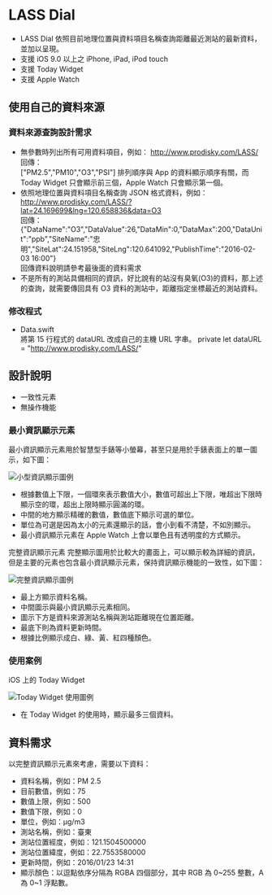 # LASS Dial
- LASS Dial 依照目前地理位置與資料項目名稱查詢距離最近測站的最新資料，並加以呈現。
- 支援 iOS 9.0 以上之 iPhone, iPad, iPod touch
- 支援 Today Widget
- 支援 Apple Watch

## 使用自己的資料來源

### 資料來源查詢設計需求
- 無參數時列出所有可用資料項目，例如：
http://www.prodisky.com/LASS/  
回傳：  
["PM2.5","PM10","O3","PSI"]
排列順序與 App 的資料顯示順序有關，而 Today Widget 只會顯示前三個，Apple Watch 只會顯示第一個。
- 依照地理位置與資料項目名稱查詢 JSON 格式資料，例如：
http://www.prodisky.com/LASS/?lat=24.169699&lng=120.658836&data=O3  
回傳：
{"DataName":"O3","DataValue":26,"DataMin":0,"DataMax":200,"DataUnit":"ppb","SiteName":"忠明","SiteLat":24.151958,"SiteLng":120.641092,"PublishTime":"2016-02-03 16:00"}  
回傳資料說明請參考最後面的資料需求
- 不是所有的測站具備相同的資訊，好比說有的站沒有臭氧(O3)的資料，那上述的查詢，就需要傳回具有 O3 資料的測站中，距離指定坐標最近的測站資料。

### 修改程式
- Data.swift  
將第 15 行程式的 dataURL 改成自己的主機 URL 字串。
private let dataURL	= "http://www.prodisky.com/LASS/"



## 設計說明
- 一致性元素
- 無操作機能

### 最小資訊顯示元素
最小資訊顯示元素用於智慧型手錶等小螢幕，甚至只是用於手錶表面上的單一圖示，如下圖：

![小型資訊顯示圖例](http://www.prodisky.com/LASS/small.png "小型資訊顯示")

- 根據數值上下限，一個環來表示數值大小，數值可超出上下限，唯超出下限時顯示空的環，超出上限時顯示圓滿的環。
- 中間的地方顯示精確的數值，數值底下顯示可選的單位。
- 單位為可選是因為太小的元素還顯示的話，會小到看不清楚，不如別顯示。
- 最小資訊顯示元素在 Apple Watch 上會以單色且有透明度的方式顯示。

完整資訊顯示元素
完整顯示圖用於比較大的畫面上，可以顯示較為詳細的資訊，但是主要的元素也包含最小資訊顯示元素，保持資訊顯示機能的一致性，如下圖：

![完整資訊顯示圖例](http://www.prodisky.com/LASS/full.png "完整資訊顯示")

- 最上方顯示資料名稱。
- 中間圖示與最小資訊顯示元素相同。
- 圖示下方是資料來源測站名稱與測站距離現在位置距離。
- 最底下則為資料更新時間。
- 根據比例顯示成白、綠、黃、紅四種顏色。


### 使用案例
iOS 上的 Today Widget

![Today Widget 使用圖例](http://www.prodisky.com/LASS/widget.png "Today Widget")

- 在 Today Widget 的使用時，顯示最多三個資料。

## 資料需求
以完整資訊顯示元素來考慮，需要以下資料：
- 資料名稱，例如：PM 2.5
- 目前數值，例如：75
- 數值上限，例如：500
- 數值下限，例如：0
- 單位，例如：μg/m3
- 測站名稱，例如：臺東
- 測站位置經度，例如：121.1504500000
- 測站位置緯度，例如：22.7553580000
- 更新時間，例如：2016/01/23 14:31
- 顯示顏色：以逗點依序分隔為 RGBA 四個部分，其中 RGB 為 0~255 整數，A 為 0~1 浮點數。
